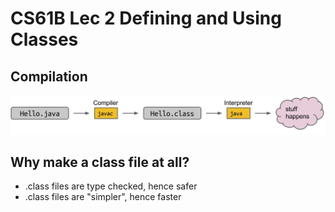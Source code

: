 # CS61B Lec 2 Defining and Using Classes

Compilation
---

![compilation](assets/compilation.png)

Why make a class file at all?
---

- .class files are type checked, hence safer
- .class files are "simpler", hence faster
